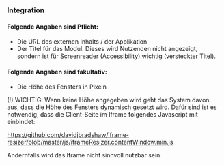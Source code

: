 ### Integration

 
#### Folgende Angaben sind Pflicht:
* Die URL des externen Inhalts / der Applikation 
* Der Titel für das Modul. Dieses wird Nutzenden nicht angezeigt, sondern ist für Screenreader (Accessibility) wichtig (versteckter Titel).

#### Folgende Angaben sind fakultativ:
* Die Höhe des Fensters in Pixeln

(!) WICHTIG: Wenn keine Höhe angegeben wird geht das System davon aus, dass die Höhe des Fensters dynamisch gesetzt wird. Dafür sind ist es notwendig, dass die Client-Seite im Iframe folgendes Javascript mit einbindet:

https://github.com/davidjbradshaw/iframe-resizer/blob/master/js/iframeResizer.contentWindow.min.js

Andernfalls wird das Iframe nicht sinnvoll nutzbar sein
